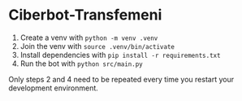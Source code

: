 # Ciberbot-Transfemeni

1. Create a venv with `python -m venv .venv`
2. Join the venv with `source .venv/bin/activate`
3. Install dependencies with `pip install -r requirements.txt`
4. Run the bot with `python src/main.py`

Only steps 2 and 4 need to be repeated every time you restart your development environment.
